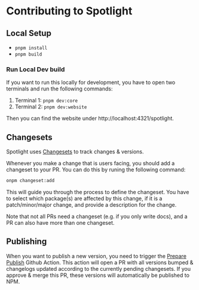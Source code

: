 # Contributing to Spotlight

## Local Setup

- `pnpm install`
- `pnpm build`

### Run Local Dev build

If you want to run this locally for development, you have to open two terminals and run the following commands:

1. Terminal 1: `pnpm dev:core`
2. Terminal 2: `pnpm dev:website`

Then you can find the website under http://localhost:4321/spotlight.

## Changesets

Spotlight uses [Changesets](https://github.com/changesets/changesets) to track changes & versions.

Whenever you make a change that is users facing, you should add a changeset to your PR. You can do this by runing the
following command:

```bash
onpm changeset:add
```

This will guide you through the process to define the changeset. You have to select which package(s) are affected by
this change, if it is a patch/minor/major change, and provide a description for the change.

Note that not all PRs need a changeset (e.g. if you only write docs), and a PR can also have more than one changeset.

## Publishing

When you want to publish a new version, you need to trigger the
[Prepare Publish](https://github.com/getsentry/spotlight/actions/workflows/prepare-publish.yml) Github Action. This
action will open a PR with all versions bumped & changelogs updated according to the currently pending changesets. If
you approve & merge this PR, these versions will automatically be published to NPM.
